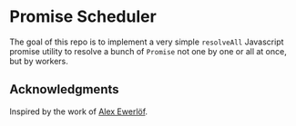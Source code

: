 # Promise Scheduler

The goal of this repo is to implement a very simple `resolveAll` Javascript promise
utility to resolve a bunch of `Promise` not one by one or all at once, but by workers.

## Acknowledgments

Inspired by the work of [Alex Ewerlöf](https://codeburst.io/async-map-with-limited-parallelism-in-node-js-2b91bd47af70).
